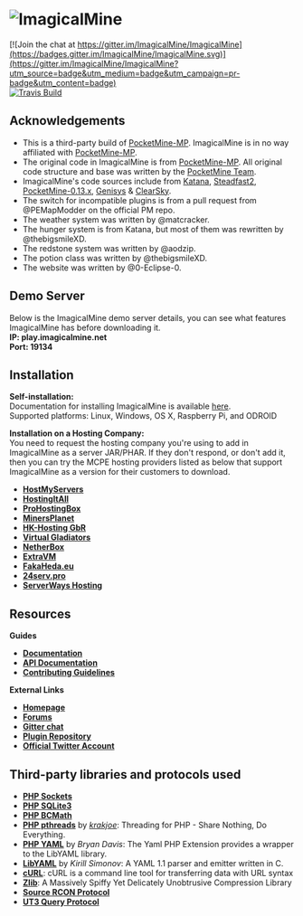 # ![ImagicalMine](http://i.imgur.com/6Hlm8mn.gif)

[![Join the chat at https://gitter.im/ImagicalMine/ImagicalMine](https://badges.gitter.im/ImagicalMine/ImagicalMine.svg)](https://gitter.im/ImagicalMine/ImagicalMine?utm_source=badge&utm_medium=badge&utm_campaign=pr-badge&utm_content=badge)<br>[![Travis Build](https://travis-ci.org/ImagicalMine/ImagicalMine.svg)](https://travis-ci.org/ImagicalMine/ImagicalMine)


## Acknowledgements

- This is a third-party build of [PocketMine-MP](https://github.com/PocketMine/PocketMine-MP). ImagicalMine is in no way affiliated with [PocketMine-MP](https://github.com/PocketMine/PocketMine-MP).
- The original code in ImagicalMine is from [PocketMine-MP](https://github.com/PocketMine/PocketMine-MP). All original code structure and base was written by the [PocketMine Team](https://github.com/PocketMine).
- ImagicalMine's code sources include from [Katana](https://github.com/Hydreon/Katana), [Steadfast2](https://github.com/Hydreon/Steadfast2), [PocketMine-0.13.x](https://github.com/HmyTeamOrganization/PocketMine-0.13.x), [Genisys](https://github.com/iTXTech/Genisys) & [ClearSky](https://github.com/ClearSkyTeam/ClearSky).
- The switch for incompatible plugins is from a pull request from @PEMapModder on the official PM repo.
- The weather system was written by @matcracker.
- The hunger system is from Katana, but most of them was rewritten by @thebigsmileXD.
- The redstone system was written by @aodzip.
- The potion class was written by @thebigsmileXD.
- The website was written by @0-Eclipse-0.

## Demo Server

Below is the ImagicalMine demo server details, you can see what features ImagicalMine has before downloading it.<br>
**IP: play.imagicalmine.net**<br>
**Port: 19134**

## Installation

**Self-installation:**<br>
Documentation for installing ImagicalMine is available [here](https://github.com/ImagicalMine/ImagicalMine/wiki/Installation).<br>
Supported platforms: Linux, Windows, OS X, Raspberry Pi, and ODROID

**Installation on a Hosting Company:**<br>
You need to request the hosting company you're using to add in ImagicalMine as a server JAR/PHAR. If they don't respond, or don't add it, then you can try the MCPE hosting providers listed as below that support ImagicalMine as a version for their customers to download.

* __[HostMyServers](http://hostmyservers.com)__
* __[HostingItAll](http://hostingitall.com)__
* __[ProHostingBox](https://prohostingbox.com)__
* __[MinersPlanet](http://minersplanet.com)__
* __[HK-Hosting GbR](https://hk-hosting.de)__
* __[Virtual Gladiators](http://virtualgladiators.com)__
* __[NetherBox](https://netherbox.com/?promo=IMAGICAL)__
* __[ExtraVM](https://www.extravm.com/minecraft.html)__
* __[FakaHeda.eu](http://www.fakaheda.eu)__
* __[24serv.pro](https://24serv.pro)__ 
* __[ServerWays Hosting](https://serverwayshosting.com)__

## Resources

**Guides**
* __[Documentation](https://github.com/ImagicalCorp/ImagicalMine/wiki)__
* __[API Documentation](https://github.com/ImagicalCorp/ImagicalMine/wiki/Plugins)__
* __[Contributing Guidelines](https://github.com/ImagicalCorp/ImagicalMine/blob/master//.github/CONTRIBUTING.md)__

**External Links**
* __[Homepage](http://imagicalmine.net/)__
* __[Forums](http://forums.imagicalmine.net/)__
* __[Gitter chat](https://gitter.im/ImagicalCorp/ImagicalMine)__
* __[Plugin Repository](http://forums.imagicalmine.net/plugins)__
* __[Official Twitter Account](https://twitter.com/ImagicalCorp)__

## Third-party libraries and protocols used

* __[PHP Sockets](http://php.net/manual/en/book.sockets.php)__
* __[PHP SQLite3](http://php.net/manual/en/book.sqlite3.php)__
* __[PHP BCMath](http://php.net/manual/en/book.bc.php)__
* __[PHP pthreads](http://pthreads.org/)__ by _[krakjoe](https://github.com/krakjoe)_: Threading for PHP - Share Nothing, Do Everything.
* __[PHP YAML](https://code.google.com/p/php-yaml/)__ by _Bryan Davis_: The Yaml PHP Extension provides a wrapper to the LibYAML library.
* __[LibYAML](http://pyyaml.org/wiki/LibYAML)__ by _Kirill Simonov_: A YAML 1.1 parser and emitter written in C.
* __[cURL](http://curl.haxx.se/)__: cURL is a command line tool for transferring data with URL syntax
* __[Zlib](http://www.zlib.net/)__: A Massively Spiffy Yet Delicately Unobtrusive Compression Library
* __[Source RCON Protocol](https://developer.valvesoftware.com/wiki/Source_RCON_Protocol)__
* __[UT3 Query Protocol](http://wiki.unrealadmin.org/UT3_query_protocol)__
